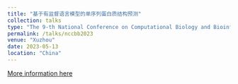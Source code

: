 ```yaml
---
title: "基于有监督语言模型的单序列蛋白质结构预测"
collection: talks
type: "The 9-th National Conference on Computational Biology and Bioinformatics (NCCBB2023)"
permalink: /talks/nccbb2023
venue: "Xuzhou"
date: 2023-05-13
location: "China"
---
```


[More information here](https://nccbb2023.cppdd.cn/web/index/presentation?id=69)
